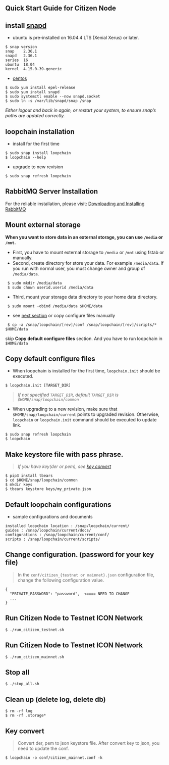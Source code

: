 ## Quick Start Guide for Citizen Node

## install [snapd](https://docs.snapcraft.io/installing-snapd)
 * ubuntu is pre-installed on 16.04.4 LTS (Xenial Xerus) or later.
 ```
 $ snap version
 snap    2.36.1
 snapd   2.36.1
 series  16
 ubuntu  18.04
 kernel  4.15.0-39-generic
 ```

 * [centos](https://docs.snapcraft.io/installing-snap-on-centos)
 ```
 $ sudo yum install epel-release
 $ sudo yum install snapd
 $ sudo systemctl enable --now snapd.socket
 $ sudo ln -s /var/lib/snapd/snap /snap
 ```

 _Either logout and back in again, or restart your system, to ensure snap’s paths are updated correctly._

## loopchain installation

 * install for the first time
 ```
 $ sudo snap install loopchain
 $ loopchain --help
 ```
 * upgrade to new revision
 ```
 $ sudo snap refresh loopchain
 ```

## RabbitMQ Server Installation
 For the reliable installation, please visit: [Downloading and Installing RabbitMQ]

## Mount external storage

 **When you want to store data in an external storage, you can use `/media` or `/mnt`.**

 * First, you have to mount external storage to `/media` or `/mnt` using fstab or manually.
 * Second, create directory for store your data. For example `/media/data`.
   If you run with normal user, you must change owner and group of `/media/data`.
```
 $ sudo mkdir /media/data
 $ sudo chown userid.userid /media/data
```

  * Third, mount your storage data directory to your home data directory.
```
 $ sudo mount -obind /media/data $HOME/data
```

 * see [next section](#copy-default-configure-files) or copy configure files manually

```
 $ cp -a /snap/loopchain/[rev]/conf /snap/loopchain/[rev]/scripts/* $HOME/data
```
 skip **Copy default configure files** section. And you have to run loopchain in `$HOME/data`

## Copy default configure files

 * When loopchain is installed for the first time, `loopchain.init` should be executed.
```
$ loopchain.init [TARGET_DIR]
```
> _If not specified `TARGET_DIR`, default `TARGET_DIR` is `$HOME/snap/loopchain/common`_

 * When upgrading to a new revision, make sure that `$HOME/snap/loopchain/current` points to upgraded revision.
  Otherwise, `loopchain` or `loopchain.init` command should be executed to update link.
```
$ sudo snap refresh loopchain
$ loopchain
```

## Make keystore file with pass phrase.
> _If you have key(der or pem), see [key convert](#key-convert)_

```
$ pip3 install tbears
$ cd $HOME/snap/loopchain/common
$ mkdir keys
$ tbears keystore keys/my_private.json
```

## Default loopchain configurations
 * sample configurations and documents
```
installed loopchain location : /snap/loopchain/current/
guides : /snap/loopchain/current/docs/
configurations : /snap/loopchain/current/conf/
scripts : /snap/loopchain/current/scripts/
 ```

## Change configuration. (password for your key file)
> In the ```conf/citizen_{testnet or mainnet}.json``` configuration file, change the following configuration value.

```
{
  "PRIVATE_PASSWORD": "password",  <==== NEED TO CHANGE
  ...
}
```

## Run Citizen Node to Testnet ICON Network
```
$ ./run_citizen_testnet.sh
```

## Run Citizen Node to Testnet ICON Network
```
$ ./run_citizen_mainnet.sh
```

## Stop all

```
$ ./stop_all.sh
```

## Clean up (delete log, delete db)
```
$ rm -rf log
$ rm -rf .storage*
```

## Key convert
> Convert der, pem to json keystore file.
> After convert key to json, you need to update the conf.
```
$ loopchain -o conf/citizen_mainnet.conf -k
```

[Downloading and Installing RabbitMQ]: https://www.rabbitmq.com/download.html
